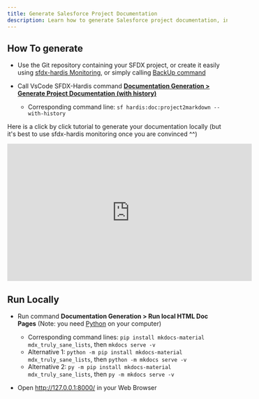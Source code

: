 ```yaml
---
title: Generate Salesforce Project Documentation
description: Learn how to generate Salesforce project documentation, including Flows Visual Differences in History
---
```

<!-- markdownlint-disable MD013 -->

## How To generate

- Use the Git repository containing your SFDX project, or create it easily using [sfdx-hardis Monitoring](salesforce-monitoring-home.md), or simply calling [BackUp command](hardis/org/monitor/backup.md)

- Call VsCode SFDX-Hardis command [**Documentation Generation > Generate Project Documentation (with history)**](hardis/doc/project2markdown.md)
  - Corresponding command line: `sf hardis:doc:project2markdown --with-history`

Here is a click by click tutorial to generate your documentation locally (but it's best to use sfdx-hardis monitoring once you are convinced ^^)

<div style="text-align:center"><iframe width="560" height="315" src="https://www.youtube.com/embed/ZrVPN3jp1Ac" title="YouTube video player" frameborder="0" allow="accelerometer; autoplay; clipboard-write; encrypted-media; gyroscope; picture-in-picture" allowfullscreen></iframe></div>

## Run Locally

- Run command **Documentation Generation > Run local HTML Doc Pages** (Note: you need  [Python](https://www.python.org/downloads/) on your computer)
  - Corresponding command lines: `pip install mkdocs-material mdx_truly_sane_lists`, then `mkdocs serve -v`
  - Alternative 1: `python -m pip install mkdocs-material mdx_truly_sane_lists`, then `python -m mkdocs serve -v`
  - Alternative 2: `py -m pip install mkdocs-material mdx_truly_sane_lists`, then `py -m mkdocs serve -v`

- Open <http://127.0.0.1:8000/> in your Web Browser